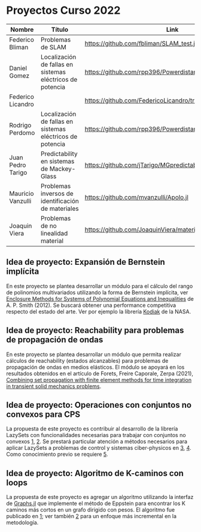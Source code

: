 # Proyectos Curso 2022

|Nombre|Título|Link|
|------|------------------|----|
|Federico Bliman|Problemas de SLAM|https://github.com/fbliman/SLAM_test.jl|
|Daniel Gomez|Localización de fallas en sistemas eléctricos de potencia|https://github.com/rpp396/Powerdistancer/|
|Federico Licandro||https://github.com/FedericoLicandro/transferencia_interactivo|
|Rodrigo Perdomo|Localización de fallas en sistemas eléctricos de potencia|https://github.com/rpp396/Powerdistancer/|
|Juan Pedro Tarigo|Predictability en sistemas de Mackey-Glass|https://github.com/jTarigo/MGpredictability|
|Mauricio Vanzulli|Problemas inversos de identificación de materiales|https://github.com/mvanzulli/Apolo.jl|
|Joaquin Viera|Problemas de no linealidad material|https://github.com/JoaquinViera/materialNonLinearity.jl|

## Idea de proyecto: Expansión de Bernstein implícita

En este proyecto se plantea desarrollar un módulo para el cálculo del rango de polinomios multivariados utilizando la forma de Bernstein implícita, ver [Enclosure Methods for Systems of Polynomial Equations and Inequalities](https://d-nb.info/1028327854/34) de A. P. Smith (2012). Se buscará obtener una performance competitiva respecto del estado del arte. Ver por ejemplo la librería [Kodiak](https://github.com/nasa/Kodiak) de la NASA.

## Idea de proyecto: Reachability para problemas de propagación de ondas

En este proyecto se plantea desarrollar un módulo que permita realizar cálculos de reachability (estados alcanzables) para problemas de propagación de ondas en medios elásticos. El módulo se apoyará en los resultados obtenidos en el artículo de Forets, Freire Caporale, Zerpa (2021), [Combining set propagation with finite element methods for time integration in transient solid mechanics problems](https://dl.acm.org/doi/abs/10.1016/j.compstruc.2021.106699).

## Idea de proyecto: Operaciones con conjuntos no convexos para CPS

La propuesta de este proyecto es contribuir al desarrollo de la librería LazySets con funcionalidades necesarias para trabajar con conjuntos no convexos [1](https://github.com/JuliaReach/LazySets.jl/issues/3047), [2](https://github.com/JuliaReach/LazySets.jl/issues/1895). Se prestará particular atención a métodos necesarios para aplicar LazySets a problemas de control y sistemas ciber-physicos en [3](https://github.com/dionysos-dev/Dionysos.jl), [4](https://github.com/dionysos-dev/Dionysos.jl/issues/171). Como conocimiento previo se requiere [5](https://proceedings.juliacon.org/papers/10.21105/jcon.00097).

## Idea de proyecto: Algoritmo de K-caminos con loops

La propuesta de este proyecto es agregar un algoritmo utilizando la interfaz de [Graphs.jl](https://github.com/JuliaGraphs/Graphs.jl/) que implemente el método de Eppstein para encontrar los K caminos más cortos en un grafo dirigido con pesos. El algoritmo fue publicado en [1](https://www.ics.uci.edu/~eppstein/pubs/Epp-SJC-98.pdf); ver también [2](https://codeforces.com/blog/entry/102085) para un enfoque más incremental en la metodología.
